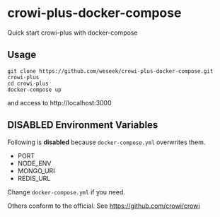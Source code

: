 crowi-plus-docker-compose
=========================

Quick start crowi-plus with docker-compose

Usage
-----

```
git clone https://github.com/weseek/crowi-plus-docker-compose.git crowi-plus
cd crowi-plus
docker-compose up
```

and access to http://localhost:3000

DISABLED Environment Variables
-------------------------------

Following is **disabled** because `docker-compose.yml` overwrites them.

- PORT
- NODE_ENV
- MONGO_URI
- REDIS_URL

Change `docker-compose.yml` if you need.

Others conform to the official.
See https://github.com/crowi/crowi
